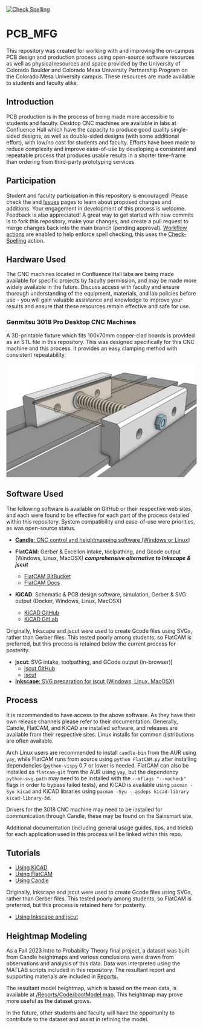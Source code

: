[![Check Spelling](https://github.com/Jbsco/PCB_MFG/actions/workflows/spelling.yml/badge.svg)](https://github.com/Jbsco/PCB_MFG/actions/workflows/spelling.yml)

# PCB_MFG

This repository was created for working with and improving the on-campus PCB design and production process using open-source software resources as well as physical resources and space provided by the University of Colorado Boulder and Colorado Mesa University Partnership Program on the Colorado Mesa University campus. These resources are made available to students and faculty alike.

## Introduction

PCB production is in the process of being made more accessible to students and faculty. Desktop CNC machines are available in labs at Confluence Hall which have the capacity to produce good quality single-sided designs, as well as double-sided designs (with some additional effort), with low/no cost for students and faculty. Efforts have been made to reduce complexity and improve ease-of-use by developing a consistent and repeatable process that produces usable results in a shorter time-frame than ordering from third-party prototyping services.

## Participation

Student and faculty participation in this repository is encouraged! Please check the <a href="../../discussions"></a> and <a href="../../issues">Issues</a> pages to learn about proposed changes and additions. Your engagement in development of this process is welcome. Feedback is also appreciated!
A great way to get started with new commits is to fork this repository, make your changes, and create a pull request to merge changes back into the main branch (pending approval). [Workflow actions](https://github.com/Jbsco/PCB_MFG/actions) are enabled to help enforce spell checking, this uses the [Check-Spelling](https://github.com/marketplace/actions/check-spelling) action.

## Hardware Used

The CNC machines located in Confluence Hall labs are being made available for specific projects by faculty permission, and may be made more widely available in the future. Discuss access with faculty and ensure thorough understanding of the equipment, materials, and lab policies before use - you will gain valuable assistance and knowledge to improve your results and ensure that these resources remain effective and safe for use.

### Genmitsu 3018 Pro Desktop CNC Machines

A 3D-printable fixture which fits 100x70mm copper-clad boards is provided as an STL file in this repository. This was designed specifically for this CNC machine and this process. It provides an easy clamping method with consistent repeatability.

![100x70mm Fixture Design](Documentation/images/3018_Fixture.png)

## Software Used

The following software is available on GitHub or their respective web sites, and each were found to be effective for each part of the process detailed within this repository. System compatibility and ease-of-use were priorities, as was open-source status.

* [**Candle**: CNC control and heightmapping software (Windows or Linux)](https://github.com/Denvi/Candle)

* **FlatCAM**: Gerber & Excellon intake, toolpathing, and Gcode output (Windows, Linux, MacOSX) ***comprehensive alternative to Inkscape & jscut***
  * [FlatCAM BitBucket](https://bitbucket.org/jpcgt/flatcam/src/master)
  * [FlatCAM Docs](http://flatcam.org)

* **KiCAD**: Schematic & PCB design software, simulation, Gerber & SVG output (Docker, Windows, Linux, MacOSX)
  * [KiCAD GitHub](https://github.com/KiCad)
  * [KiCAD GitLab](https://gitlab.com/kicad)

Originally, Inkscape and jscut were used to create Gcode files using SVGs, rather than Gerber files. This tested poorly among students, so FlatCAM is preferred, but this process is retained below the current process for posterity.

* **jscut**: SVG intake, toolpathing, and GCode output (in-browser)[
  * [jscut GitHub](https://github.com/tbfleming/jscut)
  * [jscut](https://jscut.org) 
* [**Inkscape**: SVG preparation for jscut (Windows, Linux, MacOSX) ](https://github.com/inkscape/inkscape)

## Process

It is recommended to have access to the above software. As they have their own release channels please refer to their documentation. Generally, Candle, FlatCAM, and KiCAD are installed software, and releases are available from their respective sites. Linux installs for common distributions are often available.

Arch Linux users are recommended to install `candle-bin` from the AUR using `yay`, while FlatCAM runs from source using `python FlatCAM.py` after installing dependencies (`python-vispy` 0.7 or lower is needed. FlatCAM can also be installed as `flatcam-git` from the AUR using `yay`, but the dependency `python-svg.path` may need to be installed with the `--mflags "--nocheck"` flags in order to bypass failed tests), and KiCAD is available using `pacman -Syu kicad` and KiCAD libraries using `pacman -Syu --asdeps kicad-library kicad-library-3d`.

Drivers for the 3018 CNC machine may need to be installed for communication through Candle, these may be found on the Sainsmart site.

Additional documentation (including general usage guides, tips, and tricks) for each application used in this process will be linked within this repo.

## Tutorials

* [Using KiCAD](Documentation/using_KiCAD.md)
* [Using FlatCAM](Documentation/using_FlatCAM.md)
* [Using Candle](Documentation/using_Candle.md)

Originally, Inkscape and jscut were used to create Gcode files using SVGs, rather than Gerber files. This tested poorly among students, so FlatCAM is preferred, but this process is retained here for posterity.

* [Using Inkscape and jscut](Documentation/using_Inkscape_JSCut.md)

## Heightmap Modeling
As a Fall 2023 Intro to Probability Theory final project, a dataset was built from Candle heightmaps and various conclusions were drawn from observations and analysis of this data. Data was interpreted using the MATLAB scripts included in this repository. The resultant report and supporting materials are included in [Reports](/Reports/).

The resultant model heightmap, which is based on the mean data, is available at [/Reports/Code/bootModel.map](/Reports/Code/bootModel.map). This heightmap may prove more useful as the dataset grows.

In the future, other students and faculty will have the opportunity to contribute to the dataset and assist in refining the model.
